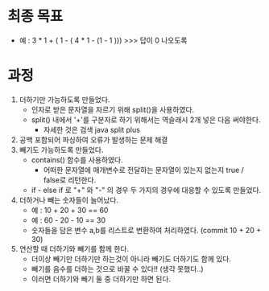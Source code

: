 # 최종 목표
- 예 : 3 * 1 + ( 1 - ( 4 * 1 - (1 - 1 ))) >>> 답이 0 나오도록

# 과정
1. 더하기만 가능하도록 만들었다.
    - 인자로 받은 문자열을 자르기  위해 split()을 사용하였다.
    - split() 내에서 '+'를 구분자로 하기 위해서는 역슬래시 2개 넣은 다음 써야한다.
      - 자세한 것은 검색 java split plus
2. 공백 포함되어 파싱하여 오류가 발생하는 문제 해결
3. 빼기도 가능하도록 만들었다.
    - contains() 함수를 사용하였다.
      - 어떠한 문자열에 매개변수로 전달하는 문자열이 있는지 없는지 true / false로 리턴한다.
    - if - else if 로 "+" 와 "-" 의 경우 두 가지의 경우에 대응할 수 있도록 만들었다.
4. 더하거나 빼는 숫자들이 늘어났다.
   - 예 : 10 + 20 + 30 == 60
   - 예 : 60 - 20 - 10 == 30
   - 숫자들을 담은 변수 a,b를 리스트로 변환하여 처리하였다. (commit 10 + 20 + 30)
5. 연산할 때 더하기와 빼기를 함께 한다.
   - 더이상 빼기만 더하기만 하는것이 아니라 빼기도 더하기도 함께 있다.
   - 빼기를 음수를 더하는 것으로 바꿀 수 있다!! (생각 못했다..)
   - 이러면 더하기와 빼기 둘 중 더하기만 하면 된다.

